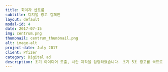 ```yaml
---
title: 화이자 센트룸
subtitle: 디지털 광고 캠페인
layout: default
modal-id: 4
date: 2017-07-15
img: centrum.png
thumbnail: centrum_thumbnail.png
alt: image-alt
project-date: July 2017
client: Pfizer
category: Digital ad
description: 초기 아이디어 도출, 시안 제작을 담당하였습니다. 초기 5초 광고를 목표로 기획되었으나 아이디어를 인정받아 영화관 광고 등으로 확장되어 집행되었습니다. 센트룸은 전년동기대비 26%의 매출 성장을 이뤘습니다. *센트룸이 일반의약품에서 건강기능식품으로 전환됨에 따라 실제 광고영상은 비공개됨.
---
```

